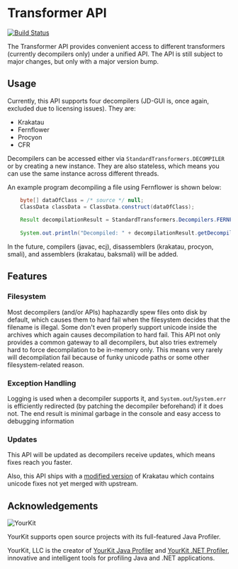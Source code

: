 # Transformer API
[![Build Status](https://ci.samczsun.com/job/helios-decompiler/job/Transformer%20API/badge/icon)](https://ci.samczsun.com/job/helios-decompiler/job/Transformer%20API/)


The Transformer API provides convenient access to different transformers (currently decompilers only) under a unified
API. The API is still subject to major changes, but only with a major version bump.

## Usage

Currently, this API supports four decompilers (JD-GUI is, once again, excluded due to licensing issues). They are:

- Krakatau
- Fernflower
- Procyon
- CFR

Decompilers can be accessed either via `StandardTransformers.DECOMPILER` or by creating a new instance. They are also
stateless, which means you can use the same instance across different threads.

An example program decompiling a file using Fernflower is shown below:

```java
    byte[] dataOfClass = /* source */ null;
    ClassData classData = ClassData.construct(dataOfClass);
    
    Result decompilationResult = StandardTransformers.Decompilers.FERNFLOWER.decompile(classData);
    
    System.out.println("Decompiled: " + decompilationResult.getDecompiledResult());
```

In the future, compilers (javac, ecj), disassemblers (krakatau, procyon, smali), and assemblers (krakatau, baksmali)
will be added.

## Features

### Filesystem

Most decompilers (and/or APIs) haphazardly spew files onto disk by default, which causes them to hard fail when the filesystem
 decides that the filename is illegal. Some don't even properly support unicode inside the archives which again causes
 decompilation to hard fail. This API not only provides a common gateway to all decompilers, but also tries extremely
 hard to force decompilation to be in-memory only. This means very rarely will decompilation fail because of funky
 unicode paths or some other filesystem-related reason.
 
### Exception Handling

Logging is used when a decompiler supports it, and `System.out`/`System.err` is efficiently redirected (by patching the
decompiler beforehand) if it does not. The end result is minimal garbage in the console and easy access to debugging
information

### Updates

This API will be updated as decompilers receive updates, which means fixes reach you faster.

Also, this API ships with a [modified version](https://github.com/helios-decompiler/krakatau) of Krakatau which
 contains unicode fixes not yet merged with upstream.
 
## Acknowledgements

![YourKit](https://www.yourkit.com/images/yklogo.png)

YourKit supports open source projects with its full-featured Java Profiler.

YourKit, LLC is the creator of [YourKit Java Profiler](https://www.yourkit.com/java/profiler/index.jsp)
and [YourKit .NET Profiler](https://www.yourkit.com/.net/profiler/index.jsp), innovative and intelligent tools for profiling Java and .NET applications.

